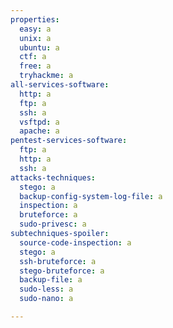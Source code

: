 ```yaml
---
properties:
  easy: a
  unix: a
  ubuntu: a
  ctf: a
  free: a
  tryhackme: a
all-services-software:
  http: a
  ftp: a
  ssh: a
  vsftpd: a
  apache: a
pentest-services-software:
  ftp: a
  http: a
  ssh: a
attacks-techniques:
  stego: a
  backup-config-system-log-file: a
  inspection: a
  bruteforce: a
  sudo-privesc: a
subtechniques-spoiler:
  source-code-inspection: a
  stego: a
  ssh-bruteforce: a
  stego-bruteforce: a
  backup-file: a
  sudo-less: a
  sudo-nano: a

---
```

